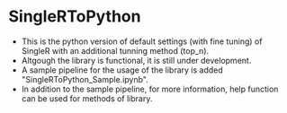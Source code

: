 # SingleRToPython

- This is the python version of default settings (with fine tuning) of SingleR with an additional tunning method (top_n).
- Altgough the library is functional, it is still under development. 
- A sample pipeline for the usage of the library is added "SingleRToPython_Sample.ipynb".
- In addition to the sample pipeline, for more information, help function can be used for methods of library.
